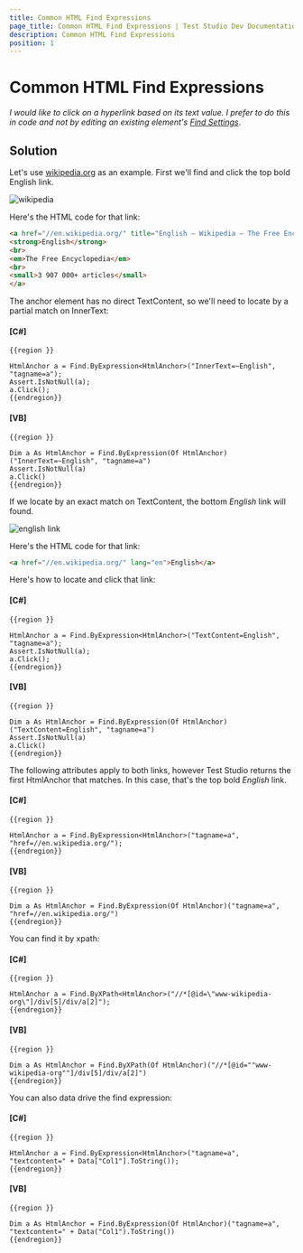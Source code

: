 ```yaml
---
title: Common HTML Find Expressions
page_title: Common HTML Find Expressions | Test Studio Dev Documentation
description: Common HTML Find Expressions
position: 1
---
```

# Common HTML Find Expressions #

*I would like to click on a hyperlink based on its text value. I prefer to do this in code and not by editing an existing element's <a href="/features/elements-explorer/find-element" target="_blank">Find Settings</a>*.

## Solution ##

Let's use <a href="http://www.wikipedia.org/" target="_blank">wikipedia.org</a> as an example. First we'll find and click the top bold English link.

![wikipedia][1]

Here's the HTML code for that link:

```HTML
<a href="//en.wikipedia.org/" title="English — Wikipedia — The Free Encyclopedia">
<strong>English</strong>
<br>
<em>The Free Encyclopedia</em>
<br>
<small>3 907 000+ articles</small>
</a>
```

The anchor element has no direct TextContent, so we'll need to locate by a partial match on InnerText:

#### __[C#]__

    {{region }}

    HtmlAnchor a = Find.ByExpression<HtmlAnchor>("InnerText=~English", "tagname=a");
    Assert.IsNotNull(a);
    a.Click();
    {{endregion}}

#### __[VB]__

    {{region }} 

    Dim a As HtmlAnchor = Find.ByExpression(Of HtmlAnchor)("InnerText=~English", "tagname=a")
    Assert.IsNotNull(a)
    a.Click()
    {{endregion}}

If we locate by an exact match on TextContent, the bottom *English* link will found.

![english link][2]

Here's the HTML code for that link:

```HTML
<a href="//en.wikipedia.org/" lang="en">English</a>
```

Here's how to locate and click that link:

#### __[C#]__

    {{region }} 

    HtmlAnchor a = Find.ByExpression<HtmlAnchor>("TextContent=English", "tagname=a");
    Assert.IsNotNull(a);
    a.Click();
    {{endregion}}

#### __[VB]__

    {{region }}

    Dim a As HtmlAnchor = Find.ByExpression(Of HtmlAnchor)("TextContent=English", "tagname=a")
    Assert.IsNotNull(a)
    a.Click()
    {{endregion}}

The following attributes apply to both links, however Test Studio returns the first HtmlAnchor that matches. In this case, that's the top bold *English* link.

#### __[C#]__

    {{region }}

    HtmlAnchor a = Find.ByExpression<HtmlAnchor>("tagname=a", "href=//en.wikipedia.org/");
    {{endregion}}

#### __[VB]__

    {{region }}

    Dim a As HtmlAnchor = Find.ByExpression(Of HtmlAnchor)("tagname=a", "href=//en.wikipedia.org/")
    {{endregion}}

You can find it by xpath:

#### __[C#]__

    {{region }}

    HtmlAnchor a = Find.ByXPath<HtmlAnchor>("//*[@id=\"www-wikipedia-org\"]/div[5]/div/a[2]");
    {{endregion}}

#### __[VB]__

    {{region }}

    Dim a As HtmlAnchor = Find.ByXPath(Of HtmlAnchor)("//*[@id=""www-wikipedia-org""]/div[5]/div/a[2]")
    {{endregion}}

You can also data drive the find expression:

#### __[C#]__

    {{region }}

    HtmlAnchor a = Find.ByExpression<HtmlAnchor>("tagname=a", "textcontent=" + Data["Col1"].ToString());
    {{endregion}}

#### __[VB]__

    {{region }}

    Dim a As HtmlAnchor = Find.ByExpression(Of HtmlAnchor)("tagname=a", "textcontent=" + Data("Col1").ToString())
    {{endregion}}

[1]: images/html/common-find-expressions/fig1.png
[2]: images/html/common-find-expressions/fig2.png
